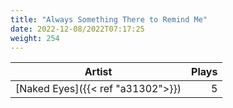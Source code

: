 ```yaml
---
title: "Always Something There to Remind Me"
date: 2022-12-08/2022T07:17:25
weight: 254
---
```




 Artist | Plays 
----- | -----:
[Naked Eyes]({{< ref "a31302">}}) | 5
